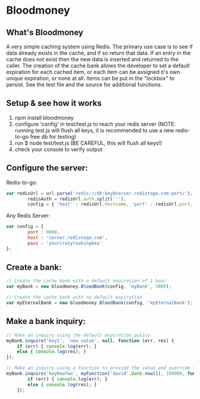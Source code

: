 Bloodmoney
============

## What's Bloodmoney

A very simple caching system using Redis. The primary use case is to see if data already exists in the cache, and if so return that data. If an entry in the cache does not exist then the new data is inserted and returned to the caller. The creation of the cache bank allows the developer to set a default expiration for each cached item, or each item can be assigned it's own unique expiration, or none at all. Items can be put in the "lockbox" to persist. See the test file and the source for additional functions.

## Setup & see how it works

1. npm install bloodmoney
2. configure 'config' in test/test.js to reach your redis server
   (NOTE: running test.js will flush all keys, it is recommended to use a new redis-to-go free db for testing)
3. run $ node test/test.js (BE CAREFUL, this will flush all keys!)
4. check your console to verify output


## Configure the server:

Redis-to-go:
```javascript
var redisUrl = url.parse('redis://db:key@server.redistogo.com:port/'), // Replace with real URL
		redisAuth = redisUrl.auth.split(':'),
		config = { 'host' : redisUrl.hostname, 'port' : redisUrl.port, 'db' : redisAuth[0], 'pass' : redisAuth[1]};
```

Any Redis Server:
```javascript
var	config = {
		port : 0000,
		host : 'server.redistogo.com',
		pass : 'yourcrazylookingkey'
};
```

## Create a bank:

```javascript
// Create the cache bank with a default expiration of 1 hour
var myBank = new bloodmoney.BloodBank(config, 'myBank', 3600);

// Create the cache bank with no default expiration
var myEternalBank = new bloodmoney.BloodBank(config, 'myEternalBank');
```

## Make a bank inquiry:

```javascript
// Make an inquiry using the default expiration policy
myBank.inquire('key1', 'new value', null, function (err, res) {
	if (err) { console.log(err); }
	else { console.log(res); }
});

// Make an inquiry using a function to provide the value and override the default expiration policy
myBank.inquire('keyNewTwo', myFunction('david',Date.now()), 100000, function (err, res) {
		if (err) { console.log(err); }
		else { console.log(res); }
	});
```